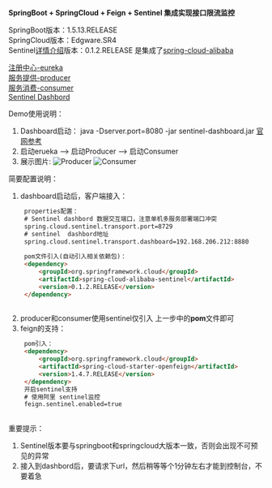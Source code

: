 **SpringBoot + SpringCloud + Feign + Sentinel 集成实现接口限流监控**

SpringBoot版本：1.5.13.RELEASE <br>
SpringCloud版本：Edgware.SR4 <br>
Sentinel[详情介绍](https://github.com/alibaba/Sentinel)版本：0.1.2.RELEASE 是集成了[spring-cloud-alibaba](https://github.com/alibaba/spring-cloud-alibaba)<br>

[注册中心-eureka]() <br>
[服务提供-producer]() <br>
[服务消费-consumer]() <br>
[Sentinel Dashbord]()<br>

Demo使用说明：
1. Dashboard启动：
java -Dserver.port=8080 -jar sentinel-dashboard.jar
[官网参考](https://github.com/alibaba/Sentinel/wiki/%E6%8E%A7%E5%88%B6%E5%8F%B0)
2. 启动erueka --> 启动Producer --> 启动Consumer
3. 展示图片:
![Producer]()
![Consumer]()

简要配置说明：
1. dashboard启动后，客户端接入：<br>
    ```html
     properties配置：
     # Sentinel dashbord 数据交互端口，注意单机多服务部署端口冲突
     spring.cloud.sentinel.transport.port=8729
     # sentinel  dashbord地址
     spring.cloud.sentinel.transport.dashboard=192.168.206.212:8880
     
     pom文件引入(自动引入相关依赖包)：
     <dependency>
         <groupId>org.springframework.cloud</groupId>
         <artifactId>spring-cloud-alibaba-sentinel</artifactId>
         <version>0.1.2.RELEASE</version>
     </dependency>
  
    ```
2. producer和consumer使用sentinel仅引入 上一步中的**pom**文件即可
3. feign的支持：
   ```html
    pom引入：
    <dependency>
        <groupId>org.springframework.cloud</groupId>
        <artifactId>spring-cloud-starter-openfeign</artifactId>
        <version>1.4.7.RELEASE</version>
    </dependency>
    开启sentinel支持
    # 使用阿里 sentinel监控
    feign.sentinel.enabled=true
 
   ```

重要提示：
1. Sentinel版本要与springboot和springcloud大版本一致，否则会出现不可预见的异常
2. 接入到dashbord后，要请求下url，然后稍等等个1分钟左右才能到控制台，不要着急


